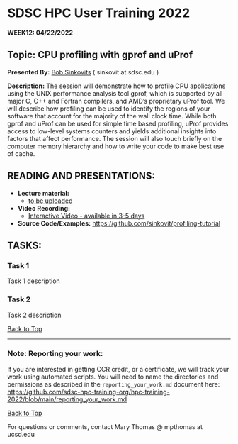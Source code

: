 # SDSC HPC User Training 2022

**WEEK12: 04/22/2022**

## Topic: CPU profiling with gprof and uProf<a name="top"> 
**Presented By:** [Bob Sinkovits](https://www.sdsc.edu/research/researcher_spotlight/sinkovits_robert.html) ( sinkovit at sdsc.edu )

**Description:** The session will demonstrate how to profile CPU applications using the UNIX performance analysis tool gprof, which is supported by all major C, C++ and Fortran compilers, and AMD’s proprietary uProf tool. We will describe how profiling can be used to identify the regions of your software that account for the majority of the wall clock time. While both gprof and uProf can be used for simple time based profiling, uProf provides access to low-level systems counters and yields additional insights into factors that affect performance. The session will also touch briefly on the computer memory hierarchy and how to write your code to make best use of cache.
  
## READING AND PRESENTATIONS:
* **Lecture material:** 
   * [to be uploaded]()
* **Video Recording:** 
   * [Interactive Video  - available in 3-5 days ]()
* **Source Code/Examples:** https://github.com/sinkovit/profiling-tutorial 


## TASKS:

### Task 1
Task 1 description 


### Task 2
Task 2 description 

  
[Back to Top](#top)

__________________

### Note: Reporting your work:
If you are interested in getting CCR credit, or a certificate, we will track your work using automated scripts.
You will need to name the directories and permissions as described in the ``reporting_your_work.md`` document here:
https://github.com/sdsc-hpc-training-org/hpc-training-2022/blob/main/reporting_your_work.md

[Back to Top](#top)


For questions or comments, contact Mary Thomas @ mpthomas  at  ucsd.edu
